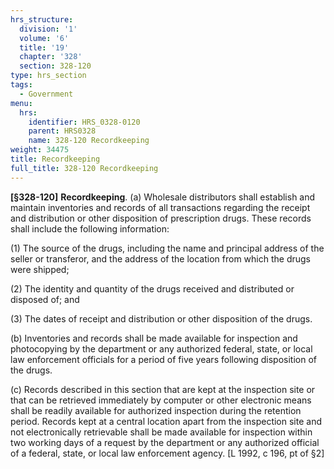 ```yaml
---
hrs_structure:
  division: '1'
  volume: '6'
  title: '19'
  chapter: '328'
  section: 328-120
type: hrs_section
tags:
  - Government
menu:
  hrs:
    identifier: HRS_0328-0120
    parent: HRS0328
    name: 328-120 Recordkeeping
weight: 34475
title: Recordkeeping
full_title: 328-120 Recordkeeping
---
```

**[§328-120]** **Recordkeeping**. (a) Wholesale distributors shall establish and maintain inventories and records of all transactions regarding the receipt and distribution or other disposition of prescription drugs. These records shall include the following information:

(1) The source of the drugs, including the name and principal address of the seller or transferor, and the address of the location from which the drugs were shipped;

(2) The identity and quantity of the drugs received and distributed or disposed of; and

(3) The dates of receipt and distribution or other disposition of the drugs.

(b) Inventories and records shall be made available for inspection and photocopying by the department or any authorized federal, state, or local law enforcement officials for a period of five years following disposition of the drugs.

(c) Records described in this section that are kept at the inspection site or that can be retrieved immediately by computer or other electronic means shall be readily available for authorized inspection during the retention period. Records kept at a central location apart from the inspection site and not electronically retrievable shall be made available for inspection within two working days of a request by the department or any authorized official of a federal, state, or local law enforcement agency. [L 1992, c 196, pt of §2]
